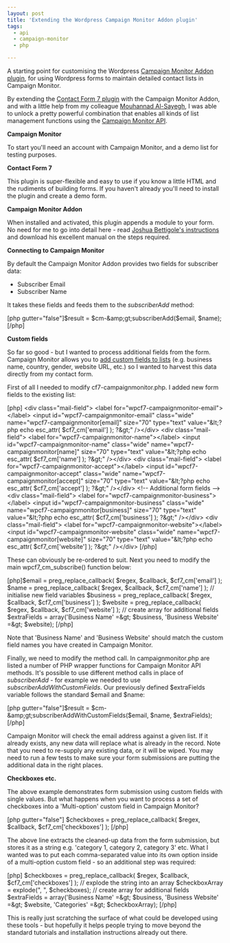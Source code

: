 ```yaml
---
layout: post
title: 'Extending the Wordpress Campaign Monitor Addon plugin'
tags:
  - api
  - campaign-monitor
  - php

---
```


A starting point for customising the Wordpress <a href="http://www.campaignmonitor.com/downloads/wordpress-contact-form-7-plugin/">Campaign Monitor Addon plugin</a>, for using Wordpress forms to maintain detailed contact lists in Campaign Monitor.

By extending the <a href="http://wordpress.org/extend/plugins/contact-form-7/">Contact Form 7 plugin</a> with the Campaign Monitor Addon, and with a little help from my colleague <a href="http://twitter.com/djkofi">Mouhannad Al-Sayegh</a>, I was able to unlock a pretty powerful combination that enables all kinds of list management functions using the <a href="http://www.campaignmonitor.com/api/">Campaign Monitor API</a>.

<strong>Campaign Monitor</strong>

To start you'll need an account with Campaign Monitor, and a demo list for testing purposes.

<strong>Contact Form 7</strong>

This plugin is super-flexible and easy to use if you know a little HTML and the rudiments of building forms. If you haven't already you'll need to install the plugin and create a demo form.

<strong>Campaign Monitor Addon</strong>

When installed and activated, this plugin appends a module to your form. No need for me to go into detail here - read <a href="http://www.bettigole.us/published-work/wordpress-contributions/campaign-monitor-addon-for-contact-form-7/">Joshua Bettigole's instructions</a> and download his excellent manual on the steps required.

<strong>Connecting to Campaign Monitor</strong>

By default the Campaign Monitor Addon provides two fields for subscriber data:
<ul>
	<li>Subscriber Email</li>
	<li>Subscriber Name</li>
</ul>
It takes these fields and feeds them to the <em>subscriberAdd</em> method:

[php gutter="false"]$result = $cm-&amp;gt;subscriberAdd($email, $name);[/php]

<strong>Custom fields</strong>

So far so good - but I wanted to process additional fields from the form. Campaign Monitor allows you to <a href="http://help.campaignmonitor.com/topic.aspx?t=33">add custom fields to lists</a> (e.g. business name, country, gender, website URL, etc.) so I wanted to harvest this data directly from my contact form.

First of all I needed to modify cf7-campaignmonitor.php. I added new form fields to the existing list:

[php]
&lt;div class=&quot;mail-field&quot;&gt;
        &lt;label for=&quot;wpcf7-campaignmonitor-email&quot;&gt;&lt;/label&gt;
&lt;input id=&quot;wpcf7-campaignmonitor-email&quot; class=&quot;wide&quot; name=&quot;wpcf7-campaignmonitor[email]&quot; size=&quot;70&quot; type=&quot;text&quot; value=&quot;&amp;lt;?php echo esc_attr( $cf7_cm['email'] ); ?&amp;gt;&quot; /&gt;&lt;/div&gt;
&lt;div class=&quot;mail-field&quot;&gt;
        &lt;label for=&quot;wpcf7-campaignmonitor-name&quot;&gt;&lt;/label&gt;
&lt;input id=&quot;wpcf7-campaignmonitor-name&quot; class=&quot;wide&quot; name=&quot;wpcf7-campaignmonitor[name]&quot; size=&quot;70&quot; type=&quot;text&quot; value=&quot;&amp;lt;?php echo esc_attr( $cf7_cm['name'] ); ?&amp;gt;&quot; /&gt;&lt;/div&gt;
&lt;div class=&quot;mail-field&quot;&gt;
        &lt;label for=&quot;wpcf7-campaignmonitor-accept&quot;&gt;&lt;/label&gt;
&lt;input id=&quot;wpcf7-campaignmonitor-accept&quot; class=&quot;wide&quot; name=&quot;wpcf7-campaignmonitor[accept]&quot; size=&quot;70&quot; type=&quot;text&quot; value=&quot;&amp;lt;?php echo esc_attr( $cf7_cm['accept'] ); ?&amp;gt;&quot; /&gt;&lt;/div&gt;
&lt;!-- Additional form fields --&gt;
&lt;div class=&quot;mail-field&quot;&gt;
        &lt;label for=&quot;wpcf7-campaignmonitor-business&quot;&gt;&lt;/label&gt;
&lt;input id=&quot;wpcf7-campaignmonitor-business&quot; class=&quot;wide&quot; name=&quot;wpcf7-campaignmonitor[business]&quot; size=&quot;70&quot; type=&quot;text&quot; value=&quot;&amp;lt;?php echo esc_attr( $cf7_cm['business'] ); ?&amp;gt;&quot; /&gt;&lt;/div&gt;
&lt;div class=&quot;mail-field&quot;&gt;
        &lt;label for=&quot;wpcf7-campaignmonitor-website&quot;&gt;&lt;/label&gt;
&lt;input id=&quot;wpcf7-campaignmonitor-website&quot; class=&quot;wide&quot; name=&quot;wpcf7-campaignmonitor[website]&quot; size=&quot;70&quot; type=&quot;text&quot; value=&quot;&amp;lt;?php echo esc_attr( $cf7_cm['website'] ); ?&amp;gt;&quot; /&gt;&lt;/div&gt;
[/php]


These can obviously be re-ordered to suit. Next you need to modify the main wpcf7_cm_subscribe() function below:

[php]$email = preg_replace_callback( $regex, $callback, $cf7_cm['email'] );
$name = preg_replace_callback( $regex, $callback, $cf7_cm['name'] );
// initialise new field variables
$business = preg_replace_callback( $regex, $callback, $cf7_cm['business'] );
$website = preg_replace_callback( $regex, $callback, $cf7_cm['website'] );
// create array for additional fields
$extraFields = array('Business Name' =&amp;gt; $business, 'Business Website' =&amp;gt; $website);
[/php]

Note that 'Business Name' and 'Business Website' should match the custom field names you have created in Campaign Monitor.

Finally, we need to modify the method call. In campaignmonitor.php are listed a number of PHP wrapper functions for Campaign Monitor API methods. It's possible to use different method calls in place of <em>subscriberAdd</em> - for example we needed to use <em>subscriberAddWithCustomFields</em>. Our previously defined $extraFields variable follows the standard $email and $name:

[php gutter="false"]$result = $cm-&amp;gt;subscriberAddWithCustomFields($email, $name, $extraFields);[/php]

Campaign Monitor will check the email address against a given list. If it already exists, any new data will replace what is already in the record. Note that you need to re-supply any existing data, or it will be wiped. You may need to run a few tests to make sure your form submissions are putting the additional data in the right places.

<strong>Checkboxes etc.</strong>

The above example demonstrates form submission using custom fields with single values. But what happens when you want to process a set of checkboxes into a 'Multi-option' custom field in Campaign Monitor?

[php gutter="false"]
$checkboxes = preg_replace_callback( $regex, $callback, $cf7_cm['checkboxes'] );
[/php]

The above line extracts the cleaned-up data from the form submission, but stores it as a string e.g. 'category 1, category 2, category 3' etc. What I wanted was to put each comma-separated value into its own option inside of a multi-option custom field - so an additional step was required:

[php]
$checkboxes = preg_replace_callback( $regex, $callback, $cf7_cm['checkboxes'] );
// explode the string into an array
$checkboxArray = explode(&quot;, &quot;, $checkboxes);
// create array for additional fields
$extraFields = array('Business Name' =&amp;gt; $business, 'Business Website' =&amp;gt; $website, 'Categories' =&amp;gt; $checkboxArray);
[/php]

This is really just scratching the surface of what could be developed using these tools - but hopefully it helps people trying to move beyond the standard tutorials and installation instructions already out there.
